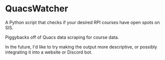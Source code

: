 # QuacsWatcher

A Python script that checks if your desired RPI courses have open spots on SIS. 

Piggybacks off of Quacs data scraping for course data.

In the future, I'd like to try making the output more descriptive, or possibly integrating it into a website or Discord bot.
